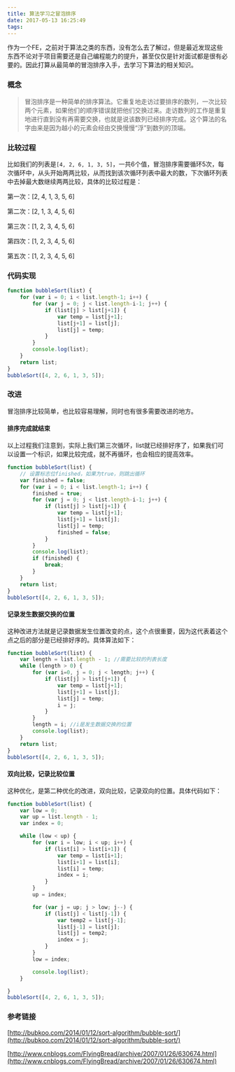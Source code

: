 ```yaml
---
title: 算法学习之冒泡排序
date: 2017-05-13 16:25:49
tags:
---
```


作为一个FE，之前对于算法之类的东西，没有怎么去了解过，但是最近发现这些东西不论对于项目需要还是自己编程能力的提升，甚至仅仅是针对面试都是很有必要的。因此打算从最简单的冒泡排序入手，去学习下算法的相关知识。

<!--more-->

### 概念

> 冒泡排序是一种简单的排序算法。它重复地走访过要排序的数列，一次比较两个元素，如果他们的顺序错误就把他们交换过来。走访数列的工作是重复地进行直到没有再需要交换，也就是说该数列已经排序完成。这个算法的名字由来是因为越小的元素会经由交换慢慢“浮”到数列的顶端。

### 比较过程

比如我们的列表是`[4, 2, 6, 1, 3, 5]`，一共6个值，冒泡排序需要循环5次，每次循环中，从头开始两两比较，从而找到该次循环列表中最大的数，下次循环列表中去掉最大数继续两两比较，具体的比较过程是：

第一次：[2, 4, 1, 3, 5, 6]

第二次：[2, 1, 3, 4, 5, 6]

第三次：[1, 2, 3, 4, 5, 6]

第四次：[1, 2, 3, 4, 5, 6]

第五次：[1, 2, 3, 4, 5, 6]

### 代码实现

```javascript
function bubbleSort(list) {
    for (var i = 0; i < list.length-1; i++) {
        for (var j = 0; j < list.length-i-1; j++) {
            if (list[j] > list[j+1]) {
                var temp = list[j+1];
                list[j+1] = list[j];
                list[j] = temp;
            }
        }
        console.log(list);
    }
    return list;
}
bubbleSort([4, 2, 6, 1, 3, 5]);
```
### 改进

冒泡排序比较简单，也比较容易理解，同时也有很多需要改进的地方。

#### 排序完成就结束

以上过程我们注意到，实际上我们第三次循环，list就已经排好序了，如果我们可以设置一个标识，如果比较完成，就不再循环，也会相应的提高效率。

```javascript
function bubbleSort(list) {
    // 设置标志位finished，如果为true，则跳出循环
    var finished = false;
    for (var i = 0; i < list.length-1; i++) {
        finished = true;
        for (var j = 0; j < list.length-i-1; j++) {
            if (list[j] > list[j+1]) {
                var temp = list[j+1];
                list[j+1] = list[j];
                list[j] = temp;
                finished = false;
            }
        }
        console.log(list);
        if (finished) {
            break;
        }
    }
    return list;
}
bubbleSort([4, 2, 6, 1, 3, 5]);
```

#### 记录发生数据交换的位置

这种改进方法就是记录数据发生位置改变的点，这个点很重要，因为这代表着这个点之后的部分是已经排好序的。具体算法如下：

```javascript
function bubbleSort(list) {
    var length = list.length - 1; //需要比较的列表长度
    while (length > 0) {
        for (var i=0, j = 0; j < length; j++) {
            if (list[j] > list[j+1]) {
                var temp = list[j+1];
                list[j+1] = list[j];
                list[j] = temp;
                i = j;
            }
        }
        length = i; //i是发生数据交换的位置
        console.log(list);
    }
    return list;
}
bubbleSort([4, 2, 6, 1, 3, 5]);
```

#### 双向比较，记录比较位置

这种优化，是第二种优化的改进，双向比较，记录双向的位置。具体代码如下：

```javascript
function bubbleSort(list) {
    var low = 0;
    var up = list.length - 1;
    var index = 0;

    while (low < up) {
        for (var i = low; i < up; i++) {
            if (list[i] > list[i+1]) {
                var temp = list[i+1];
                list[i+1] = list[i];
                list[i] = temp;
                index = i;
            }   
        }
        up = index;

        for (var j = up; j > low; j--) {
            if (list[j] < list[j-1]) {
                var temp2 = list[j-1];
                list[j-1] = list[j];
                list[j] = temp2;
                index = j;
            }
        }
        low = index;

        console.log(list);
    }

}
bubbleSort([4, 2, 6, 1, 3, 5]);
```

### 参考链接

[http://bubkoo.com/2014/01/12/sort-algorithm/bubble-sort/](http://bubkoo.com/2014/01/12/sort-algorithm/bubble-sort/)

[http://www.cnblogs.com/FlyingBread/archive/2007/01/26/630674.html](http://www.cnblogs.com/FlyingBread/archive/2007/01/26/630674.html)